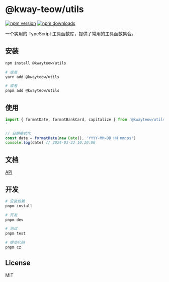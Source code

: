 # @kway-teow/utils

[![npm version](https://img.shields.io/npm/v/@kwayteow/utils)](https://www.npmjs.com/package/@kwayteow/utils)
[![npm downloads](https://img.shields.io/npm/dm/@kwayteow/utils)](https://www.npmjs.com/package/@kwayteow/utils)

一个实用的 TypeScript 工具函数库，提供了常用的工具函数集合。

## 安装

```bash
npm install @kwayteow/utils

# 或者
yarn add @kwayteow/utils

# 或者
pnpm add @kwayteow/utils

```

## 使用

```typescript
import { formatDate, formatBankCard, capitalize } from '@kwayteow/utils
'

// 日期格式化
const date = formatDate(new Date(), 'YYYY-MM-DD HH:mm:ss')
console.log(date) // 2024-03-22 10:30:00

```
## 文档

[API](https://kway-teow.github.io/utils/index.html)

## 开发

```bash
# 安装依赖
pnpm install

# 开发
pnpm dev

# 测试
pnpm test

# 提交代码
pnpm cz
```

## License

MIT
